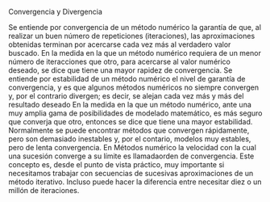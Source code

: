 Convergencia y Divergencia

Se entiende por convergencia de un método numérico la garantía de que, al realizar un buen número de repeticiones (iteraciones), las aproximaciones obtenidas terminan por acercarse cada vez más al verdadero valor buscado.
En la medida en la que un método numérico requiera de un menor número de iteracciones que otro, para acercarse al valor numérico deseado, se dice que tiene una mayor rapidez de convergencia.
Se entiende por estabilidad de un método numérico el nivel de garantía de convergencia, y es que algunos métodos numéricos no siempre convergen y, por el contrario divergen; es decir, se alejan cada vez más y más del resultado deseado
En la medida en la que un método numérico, ante una muy amplia gama de posibilidades de modelado matemático, es más seguro que converja que otro, entonces se dice que tiene una mayor estabilidad.
Normalmente se puede encontrar métodos que convergen rápidamente, pero son demasiado inestables y, por el contario, modelos muy estables, pero de lenta convergencia.
En Métodos numérico la velocidad con la cual una sucesión converge a su límite es llamadaorden de convergencia. Este concepto es, desde el punto de vista práctico, muy importante si necesitamos trabajar con secuencias de sucesivas aproximaciones de un método iterativo. Incluso puede hacer la diferencia entre necesitar diez o un millón de iteraciones.
